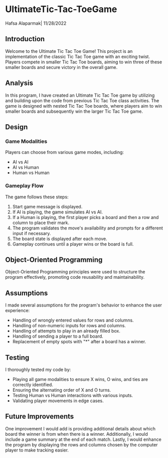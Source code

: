 # UltimateTic-Tac-ToeGame
Hafsa Alaparmak| 11/28/2022

## Introduction

Welcome to the Ultimate Tic Tac Toe Game! This project is an implementation of the classic Tic Tac Toe game with an exciting twist. Players compete in smaller Tic Tac Toe boards, aiming to win three of these smaller boards and secure victory in the overall game.

## Analysis

In this program, I have created an Ultimate Tic Tac Toe game by utilizing and building upon the code from previous Tic Tac Toe class activities. The game is designed with nested Tic Tac Toe boards, where players aim to win smaller boards and subsequently win the larger Tic Tac Toe game.

## Design

### Game Modalities

Players can choose from various game modes, including:
- AI vs AI
- AI vs Human
- Human vs Human

### Gameplay Flow

The game follows these steps:
1. Start game message is displayed.
2. If AI is playing, the game simulates AI vs AI.
3. If a Human is playing, the first player picks a board and then a row and column to place their mark.
4. The program validates the move's availability and prompts for a different input if necessary.
5. The board state is displayed after each move.
6. Gameplay continues until a player wins or the board is full.

## Object-Oriented Programming

Object-Oriented Programming principles were used to structure the program effectively, promoting code reusability and maintainability.

## Assumptions

I made several assumptions for the program's behavior to enhance the user experience:
- Handling of wrongly entered values for rows and columns.
- Handling of non-numeric inputs for rows and columns.
- Handling of attempts to play in an already filled box.
- Handling of sending a player to a full board.
- Replacement of empty spots with "*" after a board has a winner.

## Testing

I thoroughly tested my code by:
- Playing all game modalities to ensure X wins, O wins, and ties are correctly identified.
- Ensuring the alternating order of X and O turns.
- Testing Human vs Human interactions with various inputs.
- Validating player movements in edge cases.

## Future Improvements

One improvement I would add is providing additional details about which board the winner is from when there is a winner. Additionally, I would include a game summary at the end of each match. Lastly, I would enhance the program by displaying the rows and columns chosen by the computer player to make tracking easier.
